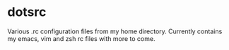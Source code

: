 dotsrc
======
Various .rc configuration files from my home directory. Currently contains my emacs, vim and zsh rc files with more to come.
